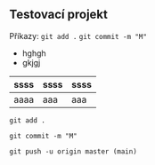 ## Testovací projekt

Příkazy:
``git add .``
``git commit -m "M"``

- hghgh
- gkjgj

|ssss|ssss|ssss|
|-|-|-|
|aaaa|aaa|aaa|

```` git bash
git add .
````
```` git bash
git commit -m "M"
````
```` git bash
git push -u origin master (main)
````
